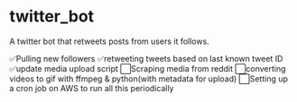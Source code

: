 # twitter_bot
A twitter bot that retweets posts from users it follows.

✅Pulling new followers
✅retweeting tweets based on last known tweet ID
✅update media upload script
⬜Scraping media from reddit
⬜converting videos to gif with ffmpeg & python(with metadata for upload)
⬜Setting up a cron job on AWS to run all this periodically 
